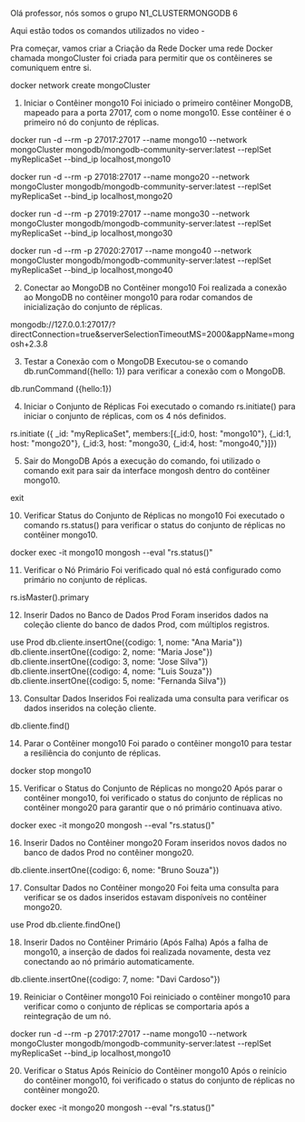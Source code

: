 Olá professor, nós somos o grupo N1_CLUSTERMONGODB 6

Aqui estão todos os comandos utilizados no video - 

Pra começar, vamos criar a Criação da Rede Docker uma rede Docker chamada mongoCluster foi criada para permitir que os contêineres se comuniquem entre si.

docker network create mongoCluster

1. Iniciar o Contêiner mongo10
Foi iniciado o primeiro contêiner MongoDB, mapeado para a porta 27017, com o nome mongo10. Esse contêiner é o primeiro nó do conjunto de réplicas.

docker run -d --rm -p 27017:27017 --name mongo10 --network mongoCluster mongodb/mongodb-community-server:latest --replSet myReplicaSet --bind_ip localhost,mongo10

docker run -d --rm -p 27018:27017 --name mongo20 --network mongoCluster mongodb/mongodb-community-server:latest --replSet myReplicaSet --bind_ip localhost,mongo20

docker run -d --rm -p 27019:27017 --name mongo30 --network mongoCluster mongodb/mongodb-community-server:latest --replSet myReplicaSet --bind_ip localhost,mongo30

docker run -d --rm -p 27020:27017 --name mongo40 --network mongoCluster mongodb/mongodb-community-server:latest --replSet myReplicaSet --bind_ip localhost,mongo40

2.  Conectar ao MongoDB no Contêiner mongo10
Foi realizada a conexão ao MongoDB no contêiner mongo10 para rodar comandos de inicialização do conjunto de réplicas.

mongodb://127.0.0.1:27017/?directConnection=true&serverSelectionTimeoutMS=2000&appName=mongosh+2.3.8

3. Testar a Conexão com o MongoDB
Executou-se o comando db.runCommand({hello: 1}) para verificar a conexão com o MongoDB.

db.runCommand ({hello:1})

4.  Iniciar o Conjunto de Réplicas
Foi executado o comando rs.initiate() para iniciar o conjunto de réplicas, com os 4 nós definidos.

rs.initiate ({ _id: "myReplicaSet", members:[{_id:0, host: "mongo10"}, {_id:1, host: "mongo20"}, {_id:3, host: "mongo30, {_id:4, host: "mongo40,"}]})

5. Sair do MongoDB
Após a execução do comando, foi utilizado o comando exit para sair da interface mongosh dentro do contêiner mongo10.

exit

10. Verificar Status do Conjunto de Réplicas no mongo10
Foi executado o comando rs.status() para verificar o status do conjunto de réplicas no contêiner mongo10.

docker exec -it mongo10 mongosh --eval "rs.status()"

11. Verificar o Nó Primário
Foi verificado qual nó está configurado como primário no conjunto de réplicas.

rs.isMaster().primary

12. Inserir Dados no Banco de Dados Prod
Foram inseridos dados na coleção cliente do banco de dados Prod, com múltiplos registros.

use Prod
db.cliente.insertOne({codigo: 1, nome: "Ana Maria"})
db.cliente.insertOne({codigo: 2, nome: "Maria Jose"})
db.cliente.insertOne({codigo: 3, nome: "Jose Silva"})
db.cliente.insertOne({codigo: 4, nome: "Luis Souza"})
db.cliente.insertOne({codigo: 5, nome: "Fernanda Silva"})

13. Consultar Dados Inseridos
Foi realizada uma consulta para verificar os dados inseridos na coleção cliente.

db.cliente.find()

14. Parar o Contêiner mongo10
Foi parado o contêiner mongo10 para testar a resiliência do conjunto de réplicas.

docker stop mongo10

15. Verificar o Status do Conjunto de Réplicas no mongo20
Após parar o contêiner mongo10, foi verificado o status do conjunto de réplicas no contêiner mongo20 para garantir que o nó primário continuava ativo.

docker exec -it mongo20 mongosh --eval "rs.status()"


16. Inserir Dados no Contêiner mongo20
Foram inseridos novos dados no banco de dados Prod no contêiner mongo20.

db.cliente.insertOne({codigo: 6, nome: "Bruno Souza"})

17. Consultar Dados no Contêiner mongo20
Foi feita uma consulta para verificar se os dados inseridos estavam disponíveis no contêiner mongo20.

use Prod
db.cliente.findOne()

18. Inserir Dados no Contêiner Primário (Após Falha)
Após a falha de mongo10, a inserção de dados foi realizada novamente, desta vez conectando ao nó primário automaticamente.

db.cliente.insertOne({codigo: 7, nome: "Davi Cardoso"})

19. Reiniciar o Contêiner mongo10
Foi reiniciado o contêiner mongo10 para verificar como o conjunto de réplicas se comportaria após a reintegração de um nó.

docker run -d --rm -p 27017:27017 --name mongo10 --network mongoCluster mongodb/mongodb-community-server:latest --replSet myReplicaSet --bind_ip localhost,mongo10

20. Verificar o Status Após Reinício do Contêiner mongo10
Após o reinício do contêiner mongo10, foi verificado o status do conjunto de réplicas no contêiner mongo20.

docker exec -it mongo20 mongosh --eval "rs.status()"
